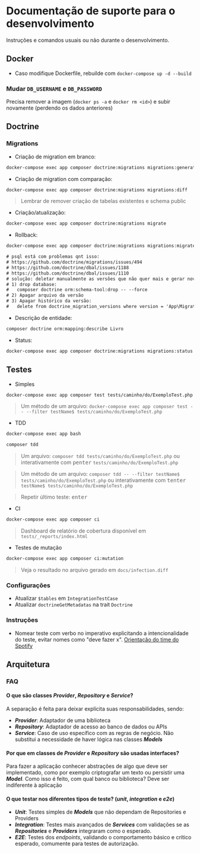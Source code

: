 # Documentação de suporte para o desenvolvimento

Instruções e comandos usuais ou não durante o desenvolvimento.

## Docker

- Caso modifique Dockerfile, rebuilde com ``docker-compose up -d --build``

### Mudar `DB_USERNAME` e `DB_PASSWORD`

Precisa remover a imagem (`docker ps -a` e `docker rm <id>`) e subir novamente (perdendo os dados anteriores)

## Doctrine

### Migrations

- Criação de migration em branco:
```sh
docker-compose exec app composer doctrine:migrations migrations:generate
```

- Criação de migration com comparação:
```sh
docker-compose exec app composer doctrine:migrations migrations:diff
```

> Lembrar de remover criação de tabelas existentes e schema public

- Criação/atualização:
```sh
docker-compose exec app composer doctrine:migrations migrate
```

- Rollback:
```sh
docker-compose exec app composer doctrine:migrations migrations:migrate prev
```
```txt
# psql está com problemas qnt isso:
# https://github.com/doctrine/migrations/issues/494
# https://github.com/doctrine/dbal/issues/1188
# https://github.com/doctrine/dbal/issues/1110
# solução: deletar manualmente as versões que não quer mais e gerar novamente com:
# 1) drop database:
#   composer doctrine orm:schema-tool:drop -- --force
# 2) Apagar arquivo da versão
# 3) Apagar histórico da versão:
#   delete from doctrine_migration_versions where version = 'App\Migrations\Doctrine\Version20210305010330';
```

- Descrição de entidade:
```sh
composer doctrine orm:mapping:describe Livro
```

- Status:
```sh
docker-compose exec app composer doctrine:migrations migrations:status
```

## Testes

- Simples
```sh
docker-compose exec app composer test tests/caminho/do/ExemploTest.php
```
> Um método de um arquivo: ``docker-compose exec app composer test -- --filter testName$ tests/caminho/do/ExemploTest.php``

- TDD
```sh
docker-compose exec app bash
```
```sh
composer tdd
```
> Um arquivo: ``composer tdd tests/caminho/do/ExemploTest.php`` ou interativamente com <kbd>p</kbd><kbd>enter</kbd> ``tests/caminho/do/ExemploTest.php``

> Um método de um arquivo: ``composer tdd -- --filter testName$ tests/caminho/do/ExemploTest.php`` ou interativamente com <kbd>t</kbd><kbd>enter</kbd> ``testName$ tests/caminho/do/ExemploTest.php``

> Repetir último teste: <kbd>enter</kbd>

- CI
```sh
docker-compose exec app composer ci
```
> Dashboard de relatório de cobertura disponível em `tests/_reports/index.html`

- Testes de mutação
```sh
docker-compose exec app composer ci:mutation
```

> Veja o resultado no arquivo gerado em `docs/infection.diff`

### Configurações

- Atualizar `$tables` em `IntegrationTestCase`
- Atualizar `doctrineGetMetadatas` na trait `Doctrine`

### Instruções

- Nomear teste com verbo no imperativo explicitando a intencionalidade do teste, evitar nomes como "deve fazer x". [Orientação do time do Spotify](https://github.com/spotify/should-up)

## Arquitetura

### FAQ

#### O que são classes *Provider*, *Repository* e *Service*?

A separação é feita para deixar explícita suas responsabilidades, sendo:

- ***Provider***: Adaptador de uma biblioteca
- ***Repository***: Adaptador de acesso ao banco de dados ou APIs
- ***Service***: Caso de uso específico com as regras de negócio. Não substitui a necessidade de haver lógica nas classes ***Models***

#### Por que em classes de *Provider* e *Repository* são usadas interfaces?

Para fazer a aplicação conhecer abstrações de algo que deve ser implementado, como por exemplo criptografar um texto ou persistir uma ***Model***. Como isso é feito, com qual banco ou biblioteca? Deve ser indiferente à aplicação

#### O que testar nos diferentes tipos de teste? (*unit*, *integration* e *e2e*)

- ***Unit***: Testes simples de ***Models*** que não dependam de Repositories e Providers
- ***Integration***: Testes mais avançados de ***Services*** com validações se as ***Repositories*** e ***Providers*** integraram como o esperado.
- ***E2E***: Testes dos *endpoints*, validando o comportamento básico e crítico esperado, comumente para testes de autorização.
